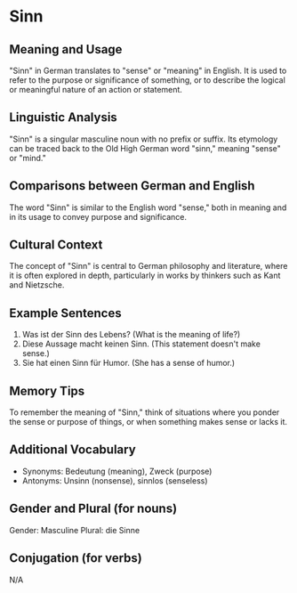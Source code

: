 # Sinn
## Meaning and Usage
"Sinn" in German translates to "sense" or "meaning" in English. It is used to refer to the purpose or significance of something, or to describe the logical or meaningful nature of an action or statement.

## Linguistic Analysis
"Sinn" is a singular masculine noun with no prefix or suffix. Its etymology can be traced back to the Old High German word "sinn," meaning "sense" or "mind."

## Comparisons between German and English
The word "Sinn" is similar to the English word "sense," both in meaning and in its usage to convey purpose and significance.

## Cultural Context
The concept of "Sinn" is central to German philosophy and literature, where it is often explored in depth, particularly in works by thinkers such as Kant and Nietzsche.

## Example Sentences
1. Was ist der Sinn des Lebens? (What is the meaning of life?)
2. Diese Aussage macht keinen Sinn. (This statement doesn't make sense.)
3. Sie hat einen Sinn für Humor. (She has a sense of humor.)

## Memory Tips
To remember the meaning of "Sinn," think of situations where you ponder the sense or purpose of things, or when something makes sense or lacks it.

## Additional Vocabulary
- Synonyms: Bedeutung (meaning), Zweck (purpose)
- Antonyms: Unsinn (nonsense), sinnlos (senseless)

## Gender and Plural (for nouns)
Gender: Masculine
Plural: die Sinne

## Conjugation (for verbs)
N/A